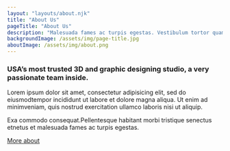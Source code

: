 ```yaml
---
layout: "layouts/about.njk"
title: "About Us"
pageTitle: "About Us"
description: "Malesuada fames ac turpis egestas. Vestibulum tortor quam, feugiat vitae."
backgroundImage: /assets/img/page-title.jpg
aboutImage: /assets/img/about.png
---
```



### USA’s most trusted 3D and graphic designing studio, a very passionate team inside.

Lorem ipsum dolor sit amet, consectetur adipisicing elit, sed do eiusmodtempor incididunt ut labore et dolore magna aliqua. Ut enim ad minimveniam, quis nostrud exercitation ullamco laboris nisi ut aliquip.

Exa commodo consequat.Pellentesque habitant morbi tristique senectus etnetus et malesuada fames ac turpis egestas.

<a class="button" href="#">More about</a>
